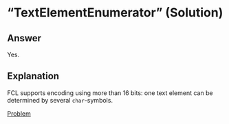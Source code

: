# “TextElementEnumerator” (Solution)

## Answer

Yes.

## Explanation

FCL supports encoding using more than 16 bits: one text element can be determined by several `char`-symbols.

[Problem](./TextElementEnumerator-P.md)